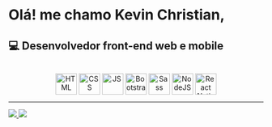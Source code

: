 # Olá! me chamo Kevin Christian,

## 💻 Desenvolvedor front-end web e mobile 

<center>
  <div style="display: inline_block"><br>
    <img align="center" alt="HTML" height="42" src="https://img.icons8.com/color/48/000000/html-5.png">
    <img align="center" alt="CSS" height="42" src="https://img.icons8.com/color/48/000000/css3.png">
    <img align="center" alt="JS" height="42" src="https://img.icons8.com/color/48/000000/javascript.png">
    <img align="center" alt="Bootstrap" height="42" src="https://res.cloudinary.com/kevinnchristian/image/upload/v1594675630/bootstrap_wnrqzq.svg">
    <img align="center" alt="Sass" height="42" src="https://res.cloudinary.com/kevinnchristian/image/upload/v1597340327/sass_jqisk9.svg">
    <img align="center" alt="NodeJS" height="42" src="https://img.icons8.com/color/48/000000/nodejs.png">
    <img align="center" alt="React Native" height="42" src="https://img.icons8.com/color/48/000000/react-native.png">
  </div>
</center>

<hr/>

<div>
<a href="https://www.linkedin.com/in/kevinnchristian" target="_blank">
  <img src="https://img.shields.io/badge/-LinkedIn-%230077B5?style=for-the-badge&logo=linkedin&logoColor=white" target="_blank">
</a> 
<a href = "mailto:contact@kevinnchristian.com">
  <img src="https://img.shields.io/badge/-Email-%23333?style=for-the-badge&logo=minutemailer&logoColor=white" target="_blank">  
</a>
</div>
